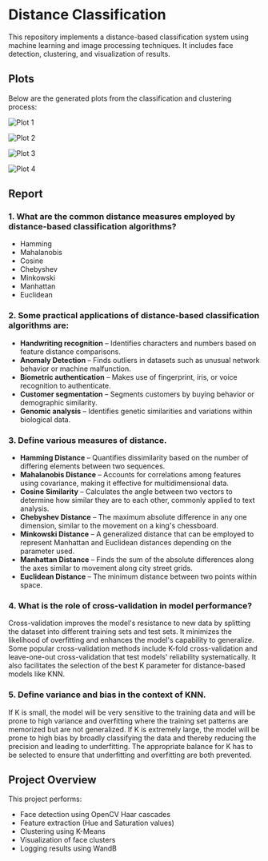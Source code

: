 # Distance Classification  

This repository implements a distance-based classification system using machine learning and image processing techniques. It includes face detection, clustering, and visualization of results.  


## Plots  

Below are the generated plots from the classification and clustering process:  

![Plot 1](https://i.imgur.com/P7U8fQQ.png)  

![Plot 2](https://i.imgur.com/777cHzX.png)  

![Plot 3](https://i.imgur.com/eF6m654.png)  

![Plot 4](https://i.imgur.com/f3ZWHLg.png)  


## Report

### 1. What are the common distance measures employed by distance-based classification algorithms?

- Hamming  
- Mahalanobis  
- Cosine  
- Chebyshev  
- Minkowski  
- Manhattan  
- Euclidean  

### 2. Some practical applications of distance-based classification algorithms are:

- **Handwriting recognition** – Identifies characters and numbers based on feature distance comparisons.  
- **Anomaly Detection** – Finds outliers in datasets such as unusual network behavior or machine malfunction.  
- **Biometric authentication** – Makes use of fingerprint, iris, or voice recognition to authenticate.  
- **Customer segmentation** – Segments customers by buying behavior or demographic similarity.  
- **Genomic analysis** – Identifies genetic similarities and variations within biological data.  

### 3. Define various measures of distance.

- **Hamming Distance** – Quantifies dissimilarity based on the number of differing elements between two sequences.  
- **Mahalanobis Distance** – Accounts for correlations among features using covariance, making it effective for multidimensional data.  
- **Cosine Similarity** – Calculates the angle between two vectors to determine how similar they are to each other, commonly applied to text analysis.  
- **Chebyshev Distance** – The maximum absolute difference in any one dimension, similar to the movement on a king's chessboard.  
- **Minkowski Distance** – A generalized distance that can be employed to represent Manhattan and Euclidean distances depending on the parameter used.  
- **Manhattan Distance** – Finds the sum of the absolute differences along the axes similar to movement along city street grids.  
- **Euclidean Distance** – The minimum distance between two points within space.  

### 4. What is the role of cross-validation in model performance?

Cross-validation improves the model's resistance to new data by splitting the dataset into different training sets and test sets. It minimizes the likelihood of overfitting and enhances the model's capability to generalize. Some popular cross-validation methods include K-fold cross-validation and leave-one-out cross-validation that test models' reliability systematically. It also facilitates the selection of the best K parameter for distance-based models like KNN.  

### 5. Define variance and bias in the context of KNN.  

If K is small, the model will be very sensitive to the training data and will be prone to high variance and overfitting where the training set patterns are memorized but are not generalized. If K is extremely large, the model will be prone to high bias by broadly classifying the data and thereby reducing the precision and leading to underfitting. The appropriate balance for K has to be selected to ensure that underfitting and overfitting are both prevented.

## Project Overview  

This project performs:  
- Face detection using OpenCV Haar cascades  
- Feature extraction (Hue and Saturation values)  
- Clustering using K-Means  
- Visualization of face clusters  
- Logging results using WandB  
 


